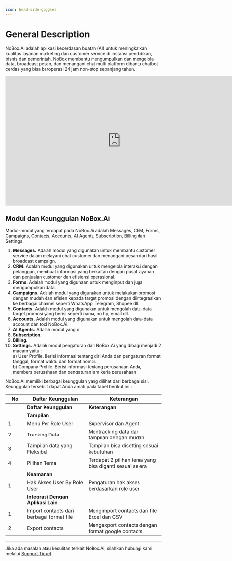 ```yaml
---
icon: head-side-goggles
---
```


# General Description

NoBox.Ai adalah aplikasi kecerdasan buatan (Al) untuk meningkatkan kualitas layanan marketing dan customer service di instansi pendidikan, bisnis dan pemerintah. NoBox membantu mengumpulkan dan mengelola data, broadcast pesan, dan menangani chat multi platform dibantu chatbot cerdas yang bisa beroperasi 24 jam non-stop sepanjang tahun.

<iframe width="742" height="418" src="https://www.youtube.com/embed/d3nexE3PqQk/" title="01. Instalasi NoBox Desktop" frameborder="0" allow="accelerometer; autoplay; clipboard-write; encrypted-media; gyroscope; picture-in-picture; web-share" referrerpolicy="strict-origin-when-cross-origin" allowfullscreen></iframe>

## **Modul dan Keunggulan NoBox.Ai**

Modul-modul yang terdapat pada NoBox.Ai adalah Messages, CRM, Forms, Campaigns, Contacts, Accounts, AI Agents, Subscription, Billing dan Settings.

1. **Messages.** Adalah modul yang digunakan untuk membantu customer service dalam melayani chat customer dan menangani pesan dari hasil broadcast campaign.
2. **CRM.** Adalah modul yang digunakan untuk mengelola interaksi dengan pelanggan, membuat informasi yang berkaitan dengan pusat layanan dan penjualan customer dan efisiensi operasional.
3. **Forms.** Adalah modul yang digunaan untuk menginput dan juga mengumpulkan data.
4. **Campaigns.** Adalah modul yang digunakan untuk melakukan promosi dengan mudah dan efisien kepada target promosi dengan diintegrasikan ke berbagai channel seperti WhatsApp, Telegram, Shopee dll.
5. **Contacts.** Adalah modul yang digunakan untuk mengolah data-data target promosi yang berisi seperti nama, no hp, email dll.
6. **Accounts.** Adalah modul yang digunakan untuk mengolah data-data account dan tool NoBox.Ai.
7. **AI Agents.** Adalah modul yang d
8. **Subscription.**
9. **Billing.**
10. **Settings.** Adalah modul pengaturan dari NoBox.Ai yang dibagi menjadi 2 macam yaitu :\
    a) User Profile. Berisi informasi tentang diri Anda dan pengaturan format tanggal, format waktu dan format nomor.\
    b) Company Profile. Berisi informasi tentang perusahaan Anda, members perusahaan dan pengaturan jam kerja perusahaan

NoBox.Ai memiliki berbagai keunggulan yang dilihat dari berbagai sisi. Keunggulan tersebut dapat Anda amati pada tabel berikut ini :

<table><thead><tr><th width="44.79998779296875">No</th><th>Daftar Keunggulan</th><th>Keterangan</th></tr></thead><tbody><tr><td></td><td><strong>Daftar Keunggulan</strong></td><td><strong>Keterangan</strong></td></tr><tr><td></td><td><strong>Tampilan</strong> </td><td></td></tr><tr><td>1</td><td>Menu Per Role User</td><td>Supervisor dan Agent</td></tr><tr><td>2</td><td>Tracking Data</td><td>Mentracking data dari tampilan dengan mudah</td></tr><tr><td>3</td><td>Tampilan data yang Fleksibel</td><td>Tampilan bisa disetting sesuai kebutuhan</td></tr><tr><td>4</td><td>Pilihan Tema</td><td>Terdapat 2 pilihan tema yang bisa diganti sesuai selera</td></tr><tr><td></td><td><strong>Keamanan</strong></td><td></td></tr><tr><td>1</td><td>Hak Akses User By Role User</td><td>Pengaturan hak akses berdasarkan role user</td></tr><tr><td></td><td><strong>Integrasi Dengan Aplikasi Lain</strong></td><td></td></tr><tr><td>1</td><td>Import contacts dari berbagai format file</td><td>Mengimport contacts dari file Excel dan CSV</td></tr><tr><td>2</td><td>Export contacts</td><td>Mengexport contacts dengan format google contacts</td></tr></tbody></table>

---

Jika ada masalah atau kesulitan terkait NoBox.Ai, silahkan hubungi kami melalui [Support Ticket](https://crm.nobox.ai/clients/tickets)
